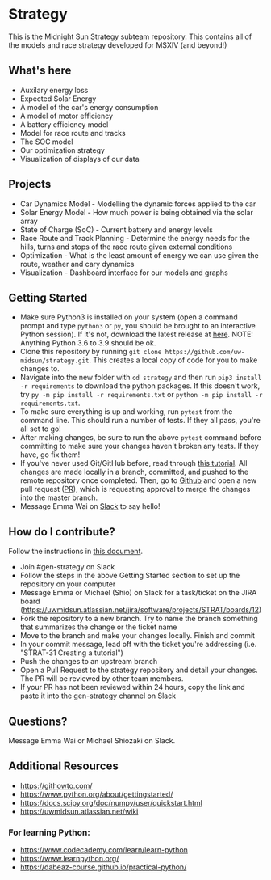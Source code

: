 # Strategy
This is the Midnight Sun Strategy subteam repository. This contains all of the models and race strategy developed for MSXIV (and beyond!)

## What's here
 - Auxilary energy loss
 - Expected Solar Energy
 - A model of the car's energy consumption
 - A model of motor efficiency
 - A battery efficiency model
 - Model for race route and tracks
 - The SOC model
 - Our optimization strategy
 - Visualization of displays of our data
 
 ## Projects
 - Car Dynamics Model - Modelling the dynamic forces applied to the car 
 - Solar Energy Model - How much power is being obtained via the solar array
 - State of Charge (SoC) - Current battery and energy levels
 - Race Route and Track Planning - Determine the energy needs for the hills, turns and stops of the race route given external conditions
 - Optimization - What is the least amount of energy we can use given the route, weather and cary dynamics
 - Visualization - Dashboard interface for our models and graphs

## Getting Started
- Make sure Python3 is installed on your system (open a command prompt and type `python3` or `py`, you should be brought to an interactive Python session). If it's not, download the latest release at [here](https://www.python.org/downloads/). NOTE: Anything Python 3.6 to 3.9 should be ok.
- Clone this repository by running `git clone https://github.com/uw-midsun/strategy.git`. This creates a local copy of code for you to make changes to.
- Navigate into the new folder with `cd strategy` and then run `pip3 install -r requirements` to download the python packages. If this doesn't work, try `py -m pip install -r requirements.txt` or `python -m pip install -r requirements.txt`.
- To make sure everything is up and working, run `pytest` from the command line. This should run a number of tests. If they all pass, you're all set to go!
- After making changes, be sure to run the above `pytest` command before committing to make sure your changes haven't broken any tests. If they have, go fix them!
- If you've never used Git/GitHub before, read through [this tutorial](https://githowto.com/). All changes are made locally in a branch, committed, and pushed to the remote repository once completed. Then, go to [Github](https://github.com/uw-midsun/strategy/pulls) and open a new pull request ([PR](https://help.github.com/en/github/collaborating-with-issues-and-pull-requests/about-pull-requests)), which is requesting approval to merge the changes into the master branch. 
- Message Emma Wai on [Slack](https://uwmidsun.slack.com/) to say hello!

## How do I contribute?
Follow the instructions in [this document](https://docs.google.com/document/d/1l-6X7z27WU_xnj855kbdWLo3vj63uLxffjoZZrtylUU/edit?usp=sharing).
 - Join #gen-strategy on Slack
 - Follow the steps in the above Getting Started section to set up the repository on your computer
 - Message Emma or Michael (Shio) on Slack for a task/ticket on the JIRA board (https://uwmidsun.atlassian.net/jira/software/projects/STRAT/boards/12)
 - Fork the repository to a new branch. Try to name the branch something that summarizes the change or the ticket name
 - Move to the branch and make your changes locally. Finish and commit
 - In your commit message, lead off with the ticket you're addressing (i.e. "STRAT-31 Creating a tutorial")
 - Push the changes to an upstream branch
 - Open a Pull Request to the strategy repository and detail your changes. The PR will be reviewed by other team members.
 - If your PR has not been reviewed within 24 hours, copy the link and paste it into the gen-strategy channel on Slack

## Questions?
Message Emma Wai or Michael Shiozaki on Slack.

## Additional Resources
- https://githowto.com/
- https://www.python.org/about/gettingstarted/
- https://docs.scipy.org/doc/numpy/user/quickstart.html
- https://uwmidsun.atlassian.net/wiki

### For learning Python:
- https://www.codecademy.com/learn/learn-python
- https://www.learnpython.org/
- https://dabeaz-course.github.io/practical-python/
